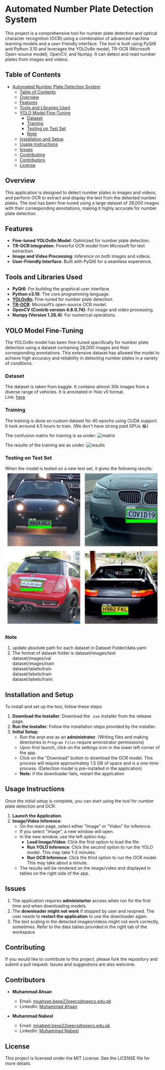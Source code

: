 # Automated Number Plate Detection System

This project is a comprehensive tool for number plate detection and optical character recognition (OCR) using a combination of advanced machine learning models and a user-friendly interface. The tool is built using PyQt6 and Python 3.10 and leverages the YOLOv8n model, TR-OCR (Microsoft Open-source model), OpenCV, and Numpy. It can detect and read number plates from images and videos. 


## Table of Contents

- [Automated Number Plate Detection System](#automated-number-plate-detection-system)
  - [Table of Contents](#table-of-contents)
  - [Overview](#overview)
  - [Features](#features)
  - [Tools and Libraries Used](#tools-and-libraries-used)
  - [YOLO Model Fine-Tuning](#yolo-model-fine-tuning)
    - [Dataset](#dataset)
    - [Training](#training)
    - [Testing on Test Set](#testing-on-test-set)
    - [Note](#note)
  - [Installation and Setup](#installation-and-setup)
  - [Usage Instructions](#usage-instructions)
  - [Issues](#issues)
  - [Contributing](#contributing)
  - [Contributors](#contributors)
  - [License](#license)

## Overview

This application is designed to detect number plates in images and videos, and perform OCR to extract and display the text from the detected number plates. The tool has been fine-tuned using a large dataset of 28,000 images with their corresponding annotations, making it highly accurate for number plate detection.

## Features

- **Fine-tuned YOLOv8n Model**: Optimized for number plate detection.
- **TR-OCR Integration**: Powerful OCR model from Microsoft for text extraction.
- **Image and Video Processing**: Inference on both images and videos.
- **User-Friendly Interface**: Built with PyQt6 for a seamless experience.

## Tools and Libraries Used

- **PyQt6**: For building the graphical user interface.
- **Python v3.10**: The core programming language.
- **[YOLOv8n](https://docs.ultralytics.com)**: Fine-tuned for number plate detection.
- **[TR-OCR](https://huggingface.co/microsoft/trocr-base-printed)**: Microsoft’s open-source OCR model.
- **OpenCV (Contrib version 4.8.0.74)**: For image and video processing.
- **Numpy (Version 1.26.4)**: For numerical operations.

## YOLO Model Fine-Tuning

The YOLOv8n model has been fine-tuned specifically for number plate detection using a dataset containing 28,000 images and their corresponding annotations. This extensive dataset has allowed the model to achieve high accuracy and reliability in detecting number plates in a variety of conditions.

### Dataset
The dataset is taken from kaggle. It contains almost 30k images from a diverse range of vehicles. It is annotated in Yolo v5 format.\
Link: [here](https://www.kaggle.com/datasets/abrahman97/number-plate-recognition-dataset)

### Training 
The training is done on custom dataset for 40 epochs using CUDA support. It took arround 4.5 hours to train. (We don't have strong paid GPUs 😂)

The confusion matrix for training is as under:
![matrix](./runs/detect/train%20-%20dataset%201%20---%2040%20epoch/confusion_matrix.png)

The results of the training are as under:
![results](./runs/detect/train%20-%20dataset%201%20---%2040%20epoch/results.png)

### Testing on Test Set
When the model is tested on a new test set, it gives the following results:
![test set results](./samples/sample%201.jpg)


### Note
1. update absolute path for each dataset in Dataset Folder/data.yaml
2. The format of dataset folder is dataset/images/test\
                                   dataset/images/val\
                                   dataset/images/train\
                                   dataset/labels/train\
                                   dataset/labels/train\
                                   dataset/labels/train\


## Installation and Setup

To install and set up the tool, follow these steps:

1. **Download the Installer**: Download the `.exe` installer from the release page.
2. **Run the Installer**: Follow the installation steps provided by the installer.
3. **Initial Setup**:
    - Run the anpr.exe as an **administrator**. (Writing files and making directories in `Program Files` require aministrator permissions)
    - Upon first launch, click on the settings icon in the lower left corner of the app.
    - Click on the "Download" button to download the OCR model. This process will require approximately 1.5 GB of space and is a one-time process. (Detection model is pre-installed in the application)
    - **Note:** if the downloader fails, restart the application

## Usage Instructions

Once the initial setup is complete, you can start using the tool for number plate detection and OCR:

1. **Launch the Application**.
2. **Image/Video Inference**:
   - On the main page, select either "Image" or "Video" for inference.
   - If you select "Image", a new window will open.
   - In the new window, use the left option tray:
     - **Load Image/Video**: Click the first option to load the file.
     - **Run YOLO Inference**: Click the second option to run the YOLO model. This may take 1-2 minutes.
     - **Run OCR Inference**: Click the third option to run the OCR model. This may take about a minute.
   - The results will be rendered on the image/video and displayed in tables on the right side of the app.

## Issues
1. The application requires **administartor** access when run for the first time and when downloading models.
2. The **downloader might not work** if stopped by user and reopned. The user needs to **restart the application** to use the downloader again.
3. The text scaling in the detected images/videos might not work correctly, sometimes. Refer to the data tables provided in the right tab of the workspace

## Contributing

If you would like to contribute to this project, please fork the repository and submit a pull request. Issues and suggestions are also welcome.

## Contributors
- **Muhammad Ahsan**
  - Email: muahsan.bese22seecs@seecs.edu.pk
  - LinkedIn: [Muhammad Ahsan](https://www.linkedin.com/in/muhammad-ahsan-b6796124b/)

- **Muhammad Nabeel**
  - Email: mnabeel.bese22seecs@seecs.edu.pk
  - LinkedIn: [Muhammad Nabeel](https://www.linkedin.com/in/muhammed-nabeel-2a9412246/)


## License

This project is licensed under the MIT License. See the LICENSE file for more details.
